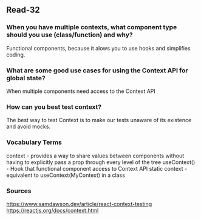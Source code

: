 ## Read-32

### When you have multiple contexts, what component type should you use (class/function) and why?
Functional components, because it alows you to use hooks and simplifies coding.

### What are some good use cases for using the Context API for global state?
When multiple components need access to the Context API
  
### How can you best test context?
The best way to test Context is to make our tests unaware of its existence and avoid mocks.

### Vocabulary Terms
context - provides a way to share values between components without having to explicitly pass a prop through every level of the tree
useContext() - Hook that functional component access to Context API
static context - equivalent to useContext(MyContext) in a class

### Sources
https://www.samdawson.dev/article/react-context-testing
https://reactjs.org/docs/context.html
